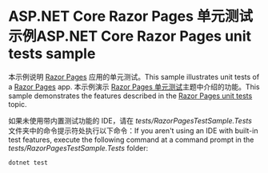 # <a name="aspnet-core-razor-pages-unit-tests-sample"></a><span data-ttu-id="9da3a-101">ASP.NET Core Razor Pages 单元测试示例</span><span class="sxs-lookup"><span data-stu-id="9da3a-101">ASP.NET Core Razor Pages unit tests sample</span></span>

<span data-ttu-id="9da3a-102">本示例说明 [Razor Pages](https://docs.microsoft.com/aspnet/core/mvc/razor-pages) 应用的单元测试。</span><span class="sxs-lookup"><span data-stu-id="9da3a-102">This sample illustrates unit tests of a [Razor Pages](https://docs.microsoft.com/aspnet/core/mvc/razor-pages) app.</span></span> <span data-ttu-id="9da3a-103">本示例演示 [Razor Pages 单元测试](https://docs.microsoft.com/aspnet/core/test/razor-pages-tests)主题中介绍的功能。</span><span class="sxs-lookup"><span data-stu-id="9da3a-103">This sample demonstrates the features described in the [Razor Pages unit tests](https://docs.microsoft.com/aspnet/core/test/razor-pages-tests) topic.</span></span>

<span data-ttu-id="9da3a-104">如果未使用带内置测试功能的 IDE，请在 *tests/RazorPagesTestSample.Tests* 文件夹中的命令提示符处执行以下命令：</span><span class="sxs-lookup"><span data-stu-id="9da3a-104">If you aren't using an IDE with built-in test features, execute the following command at a command prompt in the *tests/RazorPagesTestSample.Tests* folder:</span></span>

```console
dotnet test
```
